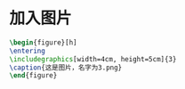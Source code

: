 # 加入图片

```latex
\begin{figure}[h]
\entering
\includegraphics[width=4cm, height=5cm]{3}
\caption{这是图片，名字为3.png}
\end{figure}
```



